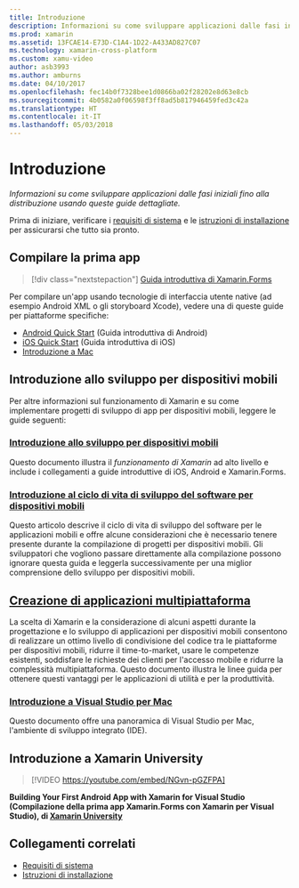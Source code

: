 ```yaml
---
title: Introduzione
description: Informazioni su come sviluppare applicazioni dalle fasi iniziali fino alla distribuzione usando queste guide dettagliate.
ms.prod: xamarin
ms.assetid: 13FCAE14-E73D-C1A4-1D22-A433AD827C07
ms.technology: xamarin-cross-platform
ms.custom: xamu-video
author: asb3993
ms.author: amburns
ms.date: 04/10/2017
ms.openlocfilehash: fec14b0f7328bee1d0866ba02f28202e8d63e8cb
ms.sourcegitcommit: 4b0582a0f06598f3ff8ad5b817946459fed3c42a
ms.translationtype: HT
ms.contentlocale: it-IT
ms.lasthandoff: 05/03/2018
---
```

# <a name="getting-started"></a>Introduzione

_Informazioni su come sviluppare applicazioni dalle fasi iniziali fino alla distribuzione usando queste guide dettagliate._

Prima di iniziare, verificare i [requisiti di sistema](requirements.md) e le [istruzioni di installazione](installation/index.md) per assicurarsi che tutto sia pronto.

## <a name="build-your-first-app"></a>Compilare la prima app

> [!div class="nextstepaction"]
> [Guida introduttiva di Xamarin.Forms](~/xamarin-forms/get-started/hello-xamarin-forms/quickstart.md)

Per compilare un'app usando tecnologie di interfaccia utente native (ad esempio Android XML o gli storyboard Xcode), vedere una di queste guide per piattaforme specifiche:

* [Android Quick Start](~/android/get-started/hello-android/hello-android-quickstart.md) (Guida introduttiva di Android)
* [iOS Quick Start](~/ios/get-started/hello-ios/hello-ios-quickstart.md) (Guida introduttiva di iOS)
* [Introduzione a Mac](~/mac/get-started/hello-mac.md)

## <a name="getting-started-with-mobile-development"></a>Introduzione allo sviluppo per dispositivi mobili

Per altre informazioni sul funzionamento di Xamarin e su come implementare progetti di sviluppo di app per dispositivi mobili, leggere le guide seguenti:

###  <a name="introduction-to-mobile-developmentcross-platformget-startedintroduction-to-mobile-developmentmd"></a>[Introduzione allo sviluppo per dispositivi mobili](~/cross-platform/get-started/introduction-to-mobile-development.md)

Questo documento illustra il *funzionamento di Xamarin* ad alto livello e include i collegamenti a guide introduttive di iOS, Android e Xamarin.Forms.

###  <a name="introduction-to-the-mobile-software-development-lifecyclecross-platformget-startedintroduction-to-mobile-sdlcmd"></a>[Introduzione al ciclo di vita di sviluppo del software per dispositivi mobili](~/cross-platform/get-started/introduction-to-mobile-sdlc.md)

Questo articolo descrive il ciclo di vita di sviluppo del software per le applicazioni mobili e offre alcune considerazioni che è necessario tenere presente durante la compilazione di progetti per dispositivi mobili. Gli sviluppatori che vogliono passare direttamente alla compilazione possono ignorare questa guida e leggerla successivamente per una miglior comprensione dello sviluppo per dispositivi mobili.

##  <a name="building-cross-platform-applicationscross-platformapp-fundamentalsbuilding-cross-platform-applicationsindexmd"></a>[Creazione di applicazioni multipiattaforma](~/cross-platform/app-fundamentals/building-cross-platform-applications/index.md)

La scelta di Xamarin e la considerazione di alcuni aspetti durante la progettazione e lo sviluppo di applicazioni per dispositivi mobili consentono di realizzare un ottimo livello di condivisione del codice tra le piattaforme per dispositivi mobili, ridurre il time-to-market, usare le competenze esistenti, soddisfare le richieste dei clienti per l'accesso mobile e ridurre la complessità multipiattaforma.&nbsp;Questo documento illustra le linee guida per ottenere questi vantaggi per le applicazioni di utilità e per la produttività.

###  <a name="introducing-visual-studio-for-machttpsdocsmicrosoftcomvisualstudiomac"></a>[Introduzione a Visual Studio per Mac](https://docs.microsoft.com/visualstudio/mac/)

Questo documento offre una panoramica di Visual Studio per Mac, l'ambiente di sviluppo integrato (IDE).


## <a name="get-started-with-xamarin-university"></a>Introduzione a Xamarin University

> [!VIDEO https://youtube.com/embed/NGvn-pGZFPA]

**Building Your First Android App with Xamarin for Visual Studio (Compilazione della prima app Xamarin.Forms con Xamarin per Visual Studio), di [Xamarin University](https://university.xamarin.com)**

## <a name="related-links"></a>Collegamenti correlati

- [Requisiti di sistema](requirements.md)
- [Istruzioni di installazione](~/cross-platform/get-started/installation/index.md)
